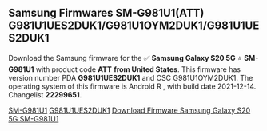 <h2>Samsung Firmwares SM-G981U1(ATT) G981U1UES2DUK1/G981U1OYM2DUK1/G981U1UES2DUK1</h2>
Download the Samsung firmware for the ✅ <strong>Samsung Galaxy S20 5G </strong> ⭐ <strong>SM-G981U1</strong> with product code <strong>ATT</strong> <strong> from United States</strong>. This firmware has version number PDA <strong>G981U1UES2DUK1</strong> and CSC G981U1OYM2DUK1. The operating system of this firmware is Android R , with build date 2021-12-14. Changelist <strong>22299651</strong>.


[SM-G981U1](https://samfirm.shop/samsung/model/SM-G981U1)
[G981U1UES2DUK1](https://samfirm.shop/samsung/pda/G981U1UES2DUK1)
[Download Firmware Samsung Galaxy S20 5G SM-G981U1](https://samfirm.shop/samsung/firmware/482311)
